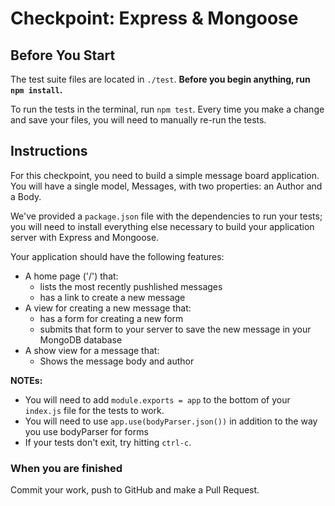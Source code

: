 # Checkpoint: Express & Mongoose

## Before You Start

The test suite files are located in `./test`. **Before you begin anything, run `npm install`.**

To run the tests in the terminal, run `npm test`. Every time you make a change and save your files, you will need to manually re-run the tests.

## Instructions

For this checkpoint, you need to build a simple message board application. You will have a single model, Messages, with two properties: an Author and a Body.

We've provided a `package.json` file with the dependencies to run your tests; you will need to install everything else necessary to build your application server with Express and Mongoose.

Your application should have the following features:

* A home page ('/') that:
  * lists the most recently pushlished messages
  * has a link to create a new message
* A view for creating a new message that:
  * has a form for creating a new form
  * submits that form to your server to save the new message in your MongoDB database
* A show view for a message that:
  * Shows the message body and author

**NOTEs:**
* You will need to add `module.exports = app` to the bottom of your `index.js` file for the tests to work.
* You will need to use `app.use(bodyParser.json())` in addition to the way you use bodyParser for forms
* If your tests don't exit, try hitting `ctrl-c`.

### When you are finished
Commit your work, push to GitHub and make a Pull Request.
